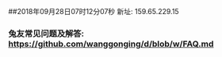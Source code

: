 ##2018年09月28日07时12分07秒 新址: 159.65.229.15
### 兔友常见问题及解答: https://github.com/wanggonging/d/blob/w/FAQ.md
